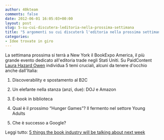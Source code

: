 ```yaml
---
author: 40kteam
comments: false
date: 2012-06-01 16:05:03+00:00
layout: post
slug: 5-su-cui-discutera-leditoria-nella-prossima-settimana
title: "5 argomenti su cui discuterà l'editoria nella prossima settimana"
categories:
- Idee trovate in giro
---
```


La settimana prossima si terrà a New York il BookExpo America, il più grande evento dedicato all'editoria trade negli Stati Uniti. Su PaidContent [Laura Hazard Owen](https://twitter.com/#!/laurahazardowen) individua 5 temi cruciali, alcuni da tenere d'occhio anche dall'Italia:



	
  1. Discoverability e spostamento al B2C

	
  2. Un elefante nella stanza (anzi, due): DOJ e Amazon

	
  3. E-book in biblioteca

	
  4. Qual è il prossimo “Hunger Games”? Il fermento nel settore Young Adults

	
  5. Che è successo a Google?


Leggi tutto: [5 things the book industry will be talking about next week](http://paidcontent.org/2012/06/01/5-things-the-book-industry-will-be-talking-about-next-week/?utm_source=feedburner&utm_medium=feed&utm_campaign=Feed%3A+pcorg+%28paidContent%29)
